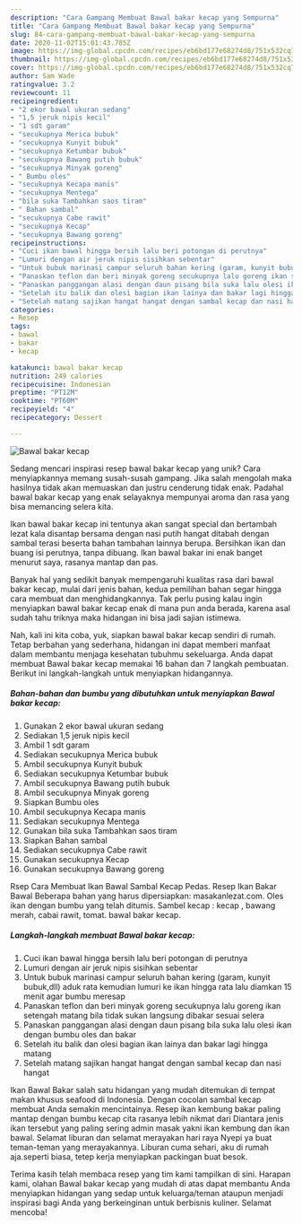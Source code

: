 ```yaml
---
description: "Cara Gampang Membuat Bawal bakar kecap yang Sempurna"
title: "Cara Gampang Membuat Bawal bakar kecap yang Sempurna"
slug: 84-cara-gampang-membuat-bawal-bakar-kecap-yang-sempurna
date: 2020-11-02T15:01:43.785Z
image: https://img-global.cpcdn.com/recipes/eb6bd177e68274d8/751x532cq70/bawal-bakar-kecap-foto-resep-utama.jpg
thumbnail: https://img-global.cpcdn.com/recipes/eb6bd177e68274d8/751x532cq70/bawal-bakar-kecap-foto-resep-utama.jpg
cover: https://img-global.cpcdn.com/recipes/eb6bd177e68274d8/751x532cq70/bawal-bakar-kecap-foto-resep-utama.jpg
author: Sam Wade
ratingvalue: 3.2
reviewcount: 11
recipeingredient:
- "2 ekor bawal ukuran sedang"
- "1,5 jeruk nipis kecil"
- "1 sdt garam"
- "secukupnya Merica bubuk"
- "secukupnya Kunyit bubuk"
- "secukupnya Ketumbar bubuk"
- "secukupnya Bawang putih bubuk"
- "secukupnya Minyak goreng"
- " Bumbu oles"
- "secukupnya Kecapa manis"
- "secukupnya Mentega"
- "bila suka Tambahkan saos tiram"
- " Bahan sambal"
- "secukupnya Cabe rawit"
- "secukupnya Kecap"
- "secukupnya Bawang goreng"
recipeinstructions:
- "Cuci ikan bawal hingga bersih lalu beri potongan di perutnya"
- "Lumuri dengan air jeruk nipis sisihkan sebentar"
- "Untuk bubuk marinasi campur seluruh bahan kering (garam, kunyit bubuk,dll) aduk rata kemudian lumuri ke ikan hingga rata lalu diamkan 15 menit agar bumbu meresap"
- "Panaskan teflon dan beri minyak goreng secukupnya lalu goreng ikan setengah matang bila tidak sukan langsung dibakar sesuai selera"
- "Panaskan panggangan alasi dengan daun pisang bila suka lalu olesi ikan dengan bumbu oles dan bakar"
- "Setelah itu balik dan olesi bagian ikan lainya dan bakar lagi hingga matang"
- "Setelah matang sajikan hangat hangat dengan sambal kecap dan nasi hangat"
categories:
- Resep
tags:
- bawal
- bakar
- kecap

katakunci: bawal bakar kecap 
nutrition: 249 calories
recipecuisine: Indonesian
preptime: "PT12M"
cooktime: "PT60M"
recipeyield: "4"
recipecategory: Dessert

---
```



![Bawal bakar kecap](https://img-global.cpcdn.com/recipes/eb6bd177e68274d8/751x532cq70/bawal-bakar-kecap-foto-resep-utama.jpg)

Sedang mencari inspirasi resep bawal bakar kecap yang unik? Cara menyiapkannya memang susah-susah gampang. Jika salah mengolah maka hasilnya tidak akan memuaskan dan justru cenderung tidak enak. Padahal bawal bakar kecap yang enak selayaknya mempunyai aroma dan rasa yang bisa memancing selera kita.

Ikan bawal bakar kecap ini tentunya akan sangat special dan bertambah lezat kala disantap bersama dengan nasi putih hangat ditabah dengan sambal terasi beserta bahan tambahan lainnya berupa. Bersihkan ikan dan buang isi perutnya, tanpa dibuang. Ikan bawal bakar ini enak banget menurut saya, rasanya mantap dan pas.

Banyak hal yang sedikit banyak mempengaruhi kualitas rasa dari bawal bakar kecap, mulai dari jenis bahan, kedua pemilihan bahan segar hingga cara membuat dan menghidangkannya. Tak perlu pusing kalau ingin menyiapkan bawal bakar kecap enak di mana pun anda berada, karena asal sudah tahu triknya maka hidangan ini bisa jadi sajian istimewa.


Nah, kali ini kita coba, yuk, siapkan bawal bakar kecap sendiri di rumah. Tetap berbahan yang sederhana, hidangan ini dapat memberi manfaat dalam membantu menjaga kesehatan tubuhmu sekeluarga. Anda dapat membuat Bawal bakar kecap memakai 16 bahan dan 7 langkah pembuatan. Berikut ini langkah-langkah untuk menyiapkan hidangannya.

<!--inarticleads1-->

##### Bahan-bahan dan bumbu yang dibutuhkan untuk menyiapkan Bawal bakar kecap:

1. Gunakan 2 ekor bawal ukuran sedang
1. Sediakan 1,5 jeruk nipis kecil
1. Ambil 1 sdt garam
1. Sediakan secukupnya Merica bubuk
1. Ambil secukupnya Kunyit bubuk
1. Sediakan secukupnya Ketumbar bubuk
1. Ambil secukupnya Bawang putih bubuk
1. Ambil secukupnya Minyak goreng
1. Siapkan  Bumbu oles
1. Ambil secukupnya Kecapa manis
1. Sediakan secukupnya Mentega
1. Gunakan bila suka Tambahkan saos tiram
1. Siapkan  Bahan sambal
1. Sediakan secukupnya Cabe rawit
1. Gunakan secukupnya Kecap
1. Gunakan secukupnya Bawang goreng


Rsep Cara Membuat Ikan Bawal Sambal Kecap Pedas. Resep Ikan Bakar Bawal Beberapa bahan yang harus dipersiapkan: masakanlezat.com. Oles ikan dengan bumbu yang telah ditumis. Sambel kecap : kecap , bawang merah, cabai rawit, tomat. bawal bakar kecap. 

<!--inarticleads2-->

##### Langkah-langkah membuat Bawal bakar kecap:

1. Cuci ikan bawal hingga bersih lalu beri potongan di perutnya
1. Lumuri dengan air jeruk nipis sisihkan sebentar
1. Untuk bubuk marinasi campur seluruh bahan kering (garam, kunyit bubuk,dll) aduk rata kemudian lumuri ke ikan hingga rata lalu diamkan 15 menit agar bumbu meresap
1. Panaskan teflon dan beri minyak goreng secukupnya lalu goreng ikan setengah matang bila tidak sukan langsung dibakar sesuai selera
1. Panaskan panggangan alasi dengan daun pisang bila suka lalu olesi ikan dengan bumbu oles dan bakar
1. Setelah itu balik dan olesi bagian ikan lainya dan bakar lagi hingga matang
1. Setelah matang sajikan hangat hangat dengan sambal kecap dan nasi hangat


Ikan Bawal Bakar salah satu hidangan yang mudah ditemukan di tempat makan khusus seafood di Indonesia. Dengan cocolan sambal kecap membuat Anda semakin mencintainya. Resep ikan kembung bakar paling mantap dengan bumbu kecap cita rasanya lebih nikmat dari Diantara jenis ikan tersebut yang paling sering admin masak yakni ikan kembung dan ikan bawal. Selamat liburan dan selamat merayakan hari raya Nyepi ya buat teman-teman yang merayakannya. Liburan cuma sehari, aku di rumah aja.seperti biasa, tetep kerja menyiapkan packingan buat besok. 

Terima kasih telah membaca resep yang tim kami tampilkan di sini. Harapan kami, olahan Bawal bakar kecap yang mudah di atas dapat membantu Anda menyiapkan hidangan yang sedap untuk keluarga/teman ataupun menjadi inspirasi bagi Anda yang berkeinginan untuk berbisnis kuliner. Selamat mencoba!
